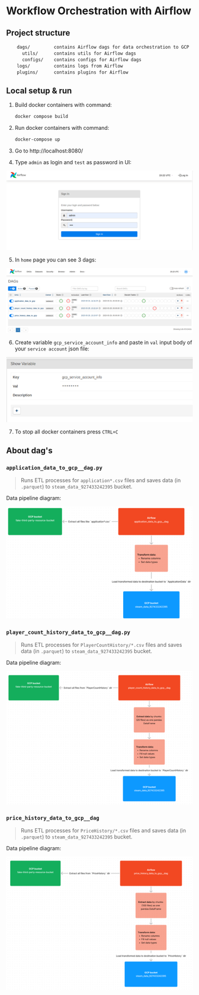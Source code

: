 # Workflow Orchestration with Airflow

## Project structure

```bash
    dags/         contains Airflow dags for data orchestration to GCP
      utils/      contains utils for Airflow dags
      configs/    contains configs for Airflow dags
    logs/         contains logs from Airflow
    plugins/      contains plugins for Airflow
```

## Local setup & run

1. Build docker containers with command:
    ```bash
    docker compose build
    ```

2. Run docker containers with command:
    ```bash
    docker-compose up
    ```

3. Go to http://localhost:8080/

4. Type `admin` as login and `test` as password in UI:

![img_1.png](../docs/img/airflow/screenshot_2.png)

5. In `home` page you can see 3 dags:

![img_2.png](../docs/img/airflow/screenshot_3.png)

6. Create variable `gcp_service_account_info` and paste in `val` input body of your `service account` json file:

![img.png](../docs/img/airflow/screenshot_7.png)

7. To stop all docker containers press `CTRL+C`

## About dag's

### `application_data_to_gcp__dag.py`

> Runs ETL processes for `application*.csv` files and saves data (in `.parquet`) to `steam_data_927433242395` bucket.
   
Data pipeline diagram:

![img_4.png](../docs/img/airflow/screenshot_4.png)

### `player_count_history_data_to_gcp__dag.py`

> Runs ETL processes for `PlayerCountHistory/*.csv` files and saves data (in `.parquet`) to `steam_data_927433242395` bucket.

Data pipeline diagram:

![img_5.png](../docs/img/airflow/screenshot_5.png)

### `price_history_data_to_gcp__dag`

> Runs ETL processes for `PriceHistory/*.csv` files and saves data (in `.parquet`) to `steam_data_927433242395` bucket.

Data pipeline diagram:

![img_6.png](../docs/img/airflow/screenshot_6.png)